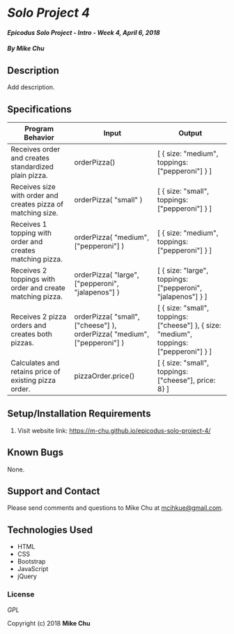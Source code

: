 # _Solo Project 4_

#### _Epicodus Solo Project - Intro - Week 4, April 6, 2018_

#### _By Mike Chu_

## Description

Add description.

## Specifications

|Program Behavior|Input |Output|
|----------------|------|------|
|Receives order and creates standardized plain pizza.|orderPizza()|[ { size: "medium", toppings: ["pepperoni"] } ]|
|Receives size with order and creates pizza of matching size.|orderPizza( "small" )|[ { size: "small", toppings: ["pepperoni"] } ]|
|Receives 1 topping with order and creates matching pizza.|orderPizza( "medium", ["pepperoni"] )|[ { size: "medium", toppings: ["pepperoni"] } ]|
|Receives 2 toppings with order and create matching pizza.|orderPizza( "large", ["pepperoni", "jalapenos"] )|[ { size: "large", toppings: ["pepperoni", "jalapenos"] } ]|
|Receives 2 pizza orders and creates both pizzas.|orderPizza( "small", ["cheese"] ), orderPizza( "medium", ["pepperoni"] )|[ { size: "small", toppings: ["cheese"] }, { size: "medium", toppings: ["pepperoni"] } ]|
|Calculates and retains price of existing pizza order.|pizzaOrder.price()|[ { size: "small", toppings: ["cheese"], price: 8} ]|

## Setup/Installation Requirements

1. Visit website link: https://m-chu.github.io/epicodus-solo-project-4/

## Known Bugs

None.

## Support and Contact

Please send comments and questions to Mike Chu at mcihkue@gmail.com.

## Technologies Used

* HTML
* CSS
* Bootstrap
* JavaScript
* jQuery

### License

_GPL_

Copyright (c) 2018 **Mike Chu**
